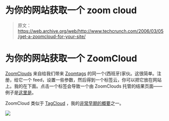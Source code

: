 # 为你的网站获取一个 zoom cloud

> 原文：<https://web.archive.org/web/http://www.techcrunch.com/2006/03/05/get-a-zoomcloud-for-your-site/>

# 为你的网站获取一个 ZoomCloud

 [](https://web.archive.org/web/20211019185746/http://www.zoomclouds.com/) [ZoomClouds](https://web.archive.org/web/20211019185746/http://www.zoomclouds.com/) 来自给我们带来 [Zoomtags](https://web.archive.org/web/20211019185746/http://www.beta.techcrunch.com/2006/01/30/zoomtags-and-commerical-tag-clouds/) 的同一个(西班牙)家伙。这很简单。注册，给它一个 feed，设置一些参数，然后得到一个标签云，你可以把它放在网站上。我的在下面。点击一个标签会导致一个由 ZoomClouds 托管的结果页面——例子是[这里是](https://web.archive.org/web/20211019185746/http://www.zoomclouds.com/tag/ZC_TechCrunch/maxthon)。

ZoomCloud 类似于 [TagCloud](https://web.archive.org/web/20211019185746/http://www.tagcloud.com/) ，我的[非常早期的概要](https://web.archive.org/web/20211019185746/http://www.beta.techcrunch.com/2005/07/05/profile-tagcloud/)之一。

[![](img/ca2a788c90b9d7ab95fc1c3f0d8893a6.png)](https://web.archive.org/web/20211019185746/http://www.zoomclouds.com/cloud/ZC_TechCrunch/)
